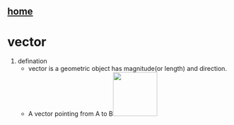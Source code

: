 ## [home](https://gaojiabit.github.io/)
# vector
1. defination
    - vector is a geometric object has magnitude(or length) and direction.
    - A vector pointing from A to B<img src="Vector_from_A_to_B" width="100" height="100">

	


